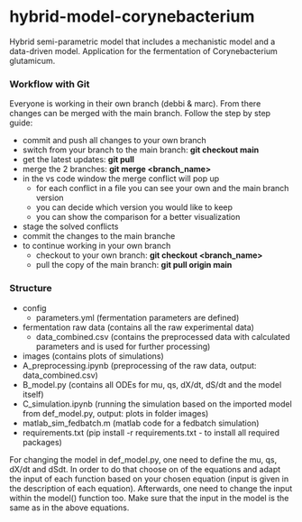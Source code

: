 # hybrid-model-corynebacterium
Hybrid semi-parametric model that includes a mechanistic model and a data-driven model. Application for the fermentation of Corynebacterium glutamicum.

### Workflow with Git
Everyone is working in their own branch (debbi & marc). From there changes can be merged with the main branch. Follow the step by step guide:
- commit and push all changes to your own branch
- switch from your branch to the main branch: **git checkout main** 
- get the latest updates: **git pull**
- merge the 2 branches: **git merge <branch_name>**
- in the vs code window the merge conflict will pop up
    - for each conflict in a file you can see your own and the main branch version
    - you can decide which version you would like to keep
    - you can show the comparison for a better visualization
- stage the solved conflicts
- commit the changes to the main branche
- to continue working in your own branch
    - checkout to your own branch: **git checkout <branch_name>**
    - pull the copy of the main branch: **git pull origin main**
    

### Structure
- config
    - parameters.yml (fermentation parameters are defined)
- fermentation raw data (contains all the raw experimental data)
    - data_combined.csv (contains the preprocessed data with calculated parameters and is used for further processing)
- images (contains plots of simulations)
- A_preprocessing.ipynb (preprocessing of the raw data, output: data_combined.csv)
- B_model.py (contains all ODEs for mu, qs, dX/dt, dS/dt and the model itself)
- C_simulation.ipynb (running the simulation based on the imported model from def_model.py, output: plots in folder images)
- matlab_sim_fedbatch.m (matlab code for a fedbatch simulation)
- requirements.txt (pip install -r requirements.txt - to install all required packages)

For changing the model in def_model.py, one need to define the mu, qs, dX/dt and dSdt. In order to do that choose on of the equations and adapt the input of each function based on your chosen equation (input is given in the description of each equation). Afterwards, one need to change the input within the model() function too. Make sure that the input in the model is the same as in the above equations.
